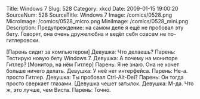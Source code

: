 Title: Windows 7 
Slug: 528 
Category: xkcd 
Date: 2009-01-15 19:00:20 
SourceNum: 528 
SourceTitle: Windows 7 
Image: /comics/0528.png 
MicroImage: /comics/0528_micro.png 
MiniImage: /comics/0528_mini.png 
Description: Предупреждение: на самом деле я ещё не пробовал эту бету. Говорят, она очень дружелюбна и ведёт себя совсем не по-гитлеровски. 

[Парень сидит за компьютером]
Девушка: Что делаешь?
Парень: Тестирую новую бету Windows 7.
Девушка: А почему на мониторе Гитлер?
[Монитор, на нём Гитлер]
Парень: Я не знаю. Она не хочет больше ничего делать.
Девушка: У неё нет интерфейса.
Парень: Не-а. просто Гитлер.
Девушка: Ты пробовал Ctrl-Alt-Del?
Парень: Он тогда просто сверкает глазами.
[Девушка чешет затылок.
Девушка: М-да. Что ж, это лучше, чем Виста.
Парень: Точно.